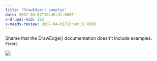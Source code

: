 ```yaml
---
title: "DrawEdge() samples"
date: 2007-04-01T10:49:31.000Z
x-drupal-nid: 162
x-needs-review: 2007-04-01T10:49:31.000Z
---
```

Shame that the DrawEdge() documentation doesn't include examples. Fixed.

![](/files/images/draw_edge.png)
